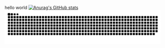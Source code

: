 hello world
[![Anurag's GitHub stats](https://github-readme-stats.vercel.app/api?username=anuraghazra)](https://github.com/anuraghazra/github-readme-stats)
<img alt="snake eating my contributions" src="https://raw.githubusercontent.com/saulrodvaq/saulrodvaq/output/github-contribution-grid-snake-dark.svg" />
